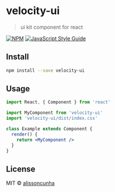 # velocity-ui

> ui kit component for react

[![NPM](https://img.shields.io/npm/v/velocity-ui.svg)](https://www.npmjs.com/package/velocity-ui) [![JavaScript Style Guide](https://img.shields.io/badge/code_style-standard-brightgreen.svg)](https://standardjs.com)

## Install

```bash
npm install --save velocity-ui
```

## Usage

```jsx
import React, { Component } from 'react'

import MyComponent from 'velocity-ui'
import 'velocity-ui/dist/index.css'

class Example extends Component {
  render() {
    return <MyComponent />
  }
}
```

## License

MIT © [alissoncunha](https://github.com/alissoncunha)
